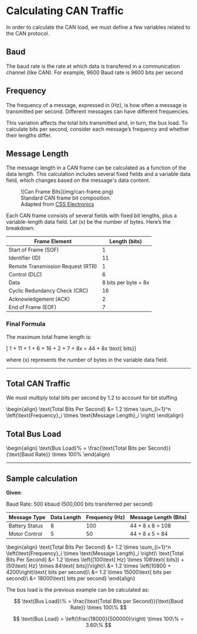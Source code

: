 # Calculating CAN Traffic

In order to calculate the CAN load, we must define a few variables related to the CAN protocol.

## Baud

The baud rate is the rate at which data is transfered in a communication channel (like CAN). For example, 9600 Baud rate is 9600 bits per second

## Frequency

The frequency of a message, expressed in (Hz), is how often a message is transmitted per second. Different messages can have different frequencies.

This variation affects the total bits transmitted and, in turn, the bus load. To calculate bits per second, consider each message’s frequency and whether their lengths differ.

## Message Length

The message length in a CAN frame can be calculated as a function of the data length. This calculation includes several fixed fields and a variable data field, which changes based on the message's data content.

<figure markdown="span">
![Can Frame Bits](img/can-frame.png)
<figcaption>Standard CAN frame bit composition.<br>Adapted from <a href="https://www.csselectronics.com/pages/can-bus-simple-intro-tutorial">CSS Electronics</a></figcaption>
</figure>

Each CAN frame consists of several fields with fixed bit lengths, plus a variable-length data field. Let \(x\) be the number of bytes. Here’s the breakdown:

|Frame Element| Length (bits)|
|--------------|------------|
|Start of Frame (SOF) |     1   |
|Identifier (ID)|      11     |
|Remote Transmission Request (RTR)| 1|
| Control (DLC)| 6|
|Data| 8 bits per byte = 8x|
|Cyclic Redundancy Check (CRC) | 16 |
|Acknowledgement (ACK)| 2 |
|End of Frame (EOF)| 7|

### Final Formula

The maximum total frame length is:

\[ 1 + 11 + 1 + 6 + 16 + 2 + 7 + 8x = 44 + 8x \text{ bits}\]

where \(x\) represents the number of bytes in the variable data field.

--------------------------------------

## Total CAN Traffic

We must multiply total bits per second by 1.2 to account for bit stuffing

\begin{align}
\text{Total Bits Per Second} &= 1.2 \times \sum_{i=1}^n \left(\text{Frequency}_i \times \text{Message Length}_i \right)
\end{align}

## Total Bus Load

\begin{align}
\text{Bus Load}\% = \frac{\text{Total Bits per Second}}{\text{Baud Rate}} \times 100\%
\end{align}

--------------------------------------

## Sample calculation

**Given**:

Baud Rate: 500 kbaud (500,000 bits transferred per second)

|Message Type | Data Length| Frequency (Hz)| Message Length (Bits)|
|--------------|------------|---------------|---------------------|
|Battery Status|     8      |     100       | 44 + 8 x 8 = 108|
|Motor Control|      5      |     50        | 44 + 8 x 5 = 84|

\begin{align}
\text{Total Bits Per Second} &= 1.2 \times \sum_{i=1}^n \left(\text{Frequency}_i \times \text{Message Length}_i \right)\\
\text{Total Bits Per Second} &= 1.2 \times \left((100\text{ Hz} \times 108\text{ bits}) + (50\text{ Hz} \times 84\text{ bits})\right)\\
&= 1.2 \times \left(10800 + 4200\right)\text{ bits per second}\\
&= 1.2 \times 15000\text{ bits per second}\\
&= 18000\text{ bits per second}
\end{align}

The bus load is the previous example can be calculated as:

$$
\text{Bus Load}\% = \frac{\text{Total Bits per Second}}{\text{Baud Rate}} \times 100\%
$$

$$
\text{Bus Load} = \left(\frac{18000}{500000}\right) \times 100\% = 3.60\%
$$
